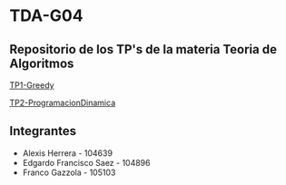 # TDA-G04

## Repositorio de los TP's de la materia Teoria de Algoritmos

[TP1-Greedy](https://github.com/Fanusaez/TDA-G04/tree/main/TP1-GREEDY)

[TP2-ProgramacionDinamica](https://github.com/Fanusaez/TDA-G04/tree/main/TP2-PD)

## Integrantes 
- Alexis Herrera - 104639
- Edgardo Francisco Saez - 104896
- Franco Gazzola - 105103
